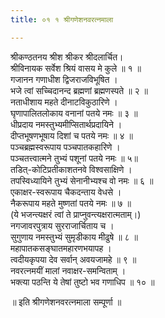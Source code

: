```yaml
---
title: ०१ १ श्रीगणेशनवरत्नमाला

---
```



श्रीकण्ठतनय श्रीश श्रीकर श्रीदलार्चित।  
श्रीविनायक सर्वेश श्रियं वासय मे कुले ॥ १ ॥  
गजानन गणाधीश द्विजराजविभूषित ।  
भजे त्वां सच्चिदानन्द ब्रह्मणां ब्रह्मणस्पते ॥ २ ॥  
नताधीशाय महते दीनाटविकुठारिणे ।  
घृणापालितलोकाय वनानां पतये नमः ॥ ३ ॥  
धीप्रदाय नमस्तुभ्यमीप्सितार्थप्रदायिने ।  
दीप्तभूषणभूषाय दिशां च पतये नमः ॥ ४ ॥  
पञ्चब्रह्मस्वरूपाय पञ्चपातकहारिणे ।  
पञ्चतत्त्वात्मने तुभ्यं पशूनां पतये नमः ॥ ५॥  
तडित्-कोटिप्रतीकाशतनवे विश्वसाक्षिणे ।  
तपस्विध्यायिने तुभ्यं सेनानीभ्यश्च वो नमः ॥ ६ ॥  
एकाक्षर-स्वरूपाय चैकदन्ताय वेधसे ।  
नैकरूपाय महते मुष्णतां पतये नमः ॥ ७ ॥  
(ये भजन्त्यक्षरं त्वां ते प्राप्नुवन्त्यक्षरात्मताम्।)  
नगजावरपुत्राय सुरराजार्चिताय च ।  
सुगुणाय नमस्तुभ्यं सुमृडीकाय मीढुषे ॥ ८ ॥  
महापातकसङ्घातमहारणभयापह ।  
त्वदीयकृपया देव सर्वान् अवयजामहे ॥ ९ ॥  
नवरत्नमयीं मालां नवाक्षर-समन्विताम् ।  
भक्त्या पठन्ति ये तेषां तुष्टो भव गणाधिप ॥ १० ॥  

॥ इति श्रीगणेशनवरत्नमाला सम्पूर्णा ॥  
